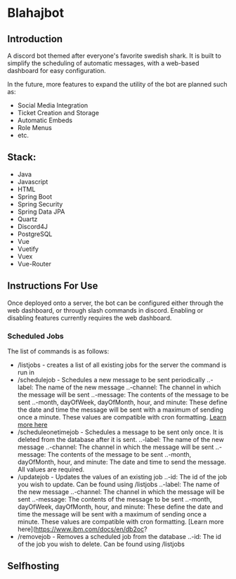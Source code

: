 # Blahajbot

## Introduction

A discord bot themed after everyone's favorite swedish shark. It is built to simplify the scheduling of automatic messages, with a web-based dashboard for easy configuration.

In the future, more features to expand the utility of the bot are planned such as:
* Social Media Integration
* Ticket Creation and Storage
* Automatic Embeds
* Role Menus
* etc.

## Stack:
* Java
* Javascript
* HTML
* Spring Boot
* Spring Security
* Spring Data JPA
* Quartz
* Discord4J
* PostgreSQL
* Vue
* Vuetify
* Vuex
* Vue-Router

## Instructions For Use
Once deployed onto a server, the bot can be configured either through the web dashboard, or through slash commands in discord.
Enabling or disabling features currently requires the web dashboard.

### Scheduled Jobs
The list of commands is as follows:
* /listjobs - creates a list of all existing jobs for the server the command is run in
* /schedulejob - Schedules a new message to be sent periodically
  ..-label: The name of the new message
  ..-channel: The channel in which the message will be sent
  ..-message: The contents of the message to be sent
  ..-month, dayOfWeek, dayOfMonth, hour, and minute: These define the date and time the message will be sent with a maximum of sending once a minute. These values are compatible with cron formatting. [Learn more here](https://www.ibm.com/docs/en/db2oc\?topic=task-unix-cron-format)
* /scheduleonetimejob - Schedules a message to be sent only once. It is deleted from the database after it is sent.
  ..-label: The name of the new message
  ..-channel: The channel in which the message will be sent
  ..-message: The contents of the message to be sent
  ..-month, dayOfMonth, hour, and minute: The date and time to send the message. All values are required.
* /updatejob - Updates the values of an existing job
  ..-id: The id of the job you wish to update. Can be found using /listjobs
  ..-label: The name of the new message
  ..-channel: The channel in which the message will be sent
  ..-message: The contents of the message to be sent
  ..-month, dayOfWeek, dayOfMonth, hour, and minute: These define the date and time the message will be sent with a maximum of sending once a minute. These values are compatible with cron formatting. [Learn more here](https://www.ibm.com/docs/en/db2oc?
* /removejob - Removes a scheduled job from the database
  ..-id: The id of the job you wish to delete. Can be found using /listjobs


## Selfhosting
